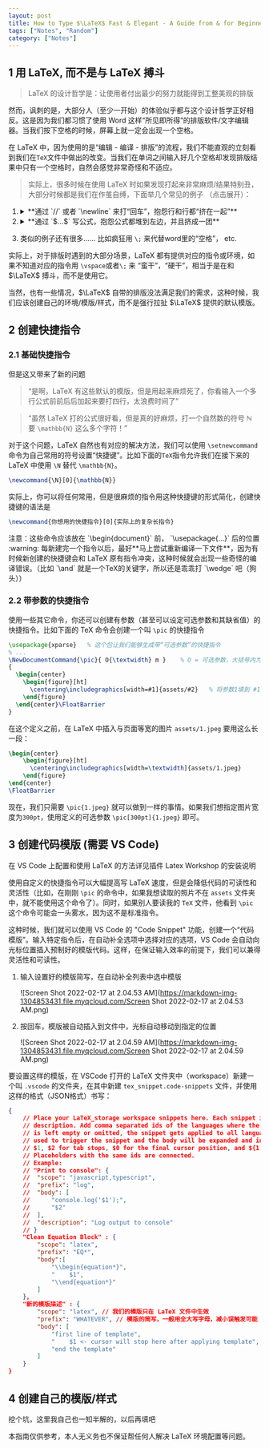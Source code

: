 ```yaml
---
layout: post
title: How to Type $\LaTeX$ Fast & Elegant - A Guide from & for Beginner
tags: ["Notes", "Random"]
category: ["Notes"]
---
```


## 1 用 LaTeX, 而不是与 LaTeX 搏斗

> LaTeX 的设计哲学是：让使用者付出最少的努力就能得到工整美观的排版

然而，讽刺的是，大部分人（至少一开始）的体验似乎都与这个设计哲学正好相反。这是因为我们都习惯了使用 Word 这样“所见即所得”的排版软件/文字编辑器。当我们按下空格的时候，屏幕上就一定会出现一个空格。

在 LaTeX 中，因为使用的是“编辑 - 编译 - 排版”的流程，我们不能直观的立刻看到我们在`TeX`文件中做出的改变。当我们在单词之间输入好几个空格却发现排版结果中只有一个空格时，自然会感觉非常奇怪和不适应。

> 实际上，很多时候在使用 LaTeX 时如果发现打起来非常麻烦/结果特别丑，大部分时候都是我们在作茧自缚，下面举几个常见的例子 （点击展开）：

1.  <details markdown=1>
    <summary markdown=1>
    **通过 `//` 或者 `\newline` 来打“回车”，抱怨行和行都“挤在一起”**
    </summary>

    在 LaTeX 中，`//` 代表“断行” - 也就是说，下一行的内容与当前在同一段中，但是强制进行一次换行。所以 LaTeX 不会在这两行之间添加额外的空位。

    大部分情况下，你可以将一整段话连续的写在同一行中。LaTeX 会自动根据页面宽度处理换行问题。如果你需要开启一个新的段落，在行和行之间添加一个空行即可。

    正确的段落：

    > <pre><code class="tex"> [Paragraph 1] , random text with correct paragraph Pellentesque interdum sapien sed nulla. Proin tincidunt. 
    > Aliquam volutpat est vel massa. Sed dolor lacus, imperdiet non, ornare non, commodo eu, neque. Integer pretium semper justo. Proin risus. Nullam id quam. Nam neque. 
    > 
    > [Paragraph 2] , random text with correct paragraph Duis vitae wisi ullamcorper diam congue ultricies. Quisque ligula. Mauris vehicula.</code></pre>
    > ![Screen Shot 2022-02-17 at 12.51.14 AM](https://markdown-img-1304853431.file.myqcloud.com/Screen Shot 2022-02-17 at 12.51.14 AM.png)

    错误的段落（用断行，而不是新段落）：

    > <pre><code class="tex"> \textbf{[Paragraph 1]} , random text with line break Pellentesque interdum sapien sed nulla. Proin tincidunt. 
    > Aliquam volutpat est vel massa. Sed dolor lacus, imperdiet non, ornare non, commodo eu, neque. Integer pretium semper justo. Proin risus. Nullam id quam. Nam neque. \\
    > \textbf{[Paragraph 2]} , random text with line break Duis vitae wisi ullamcorper diam congue ultricies. Quisque ligula. Mauris vehicula.</code></pre>
    > ![20220217005251](https://markdown-img-1304853431.file.myqcloud.com/20220217005251.png)
    > 经典错上加错：在断行的基础上强行用 `\vspace` 等指令拉大行之间的空白，营造一种“分段”的感觉
    </details>
2.  <details markdown=1>
    <summary markdown=1>
    **通过 `$...$` 写公式，抱怨公式都堆到左边，并且挤成一团**
    </summary>

    用 `$...$` 符号括起来写的公式是“行内公式” - 也就是说，LaTeX 认为这些公式是跟普通文字写在同一行上的，所以会尽可能的压缩这些公式的高度，并且不会在行和行之间留下额外的空位

    > 行内公式：
    > <pre><code class="tex">$-\frac{2a \pm \sqrt{b^2 - 4ac}}{b}$</code></pre>
    > 结果：$-\frac{2a \pm \sqrt{b^2 - 4ac}}{b}$

    如果需要打大公式，需要使用 `$$...$$`（或者 `\begin{equation}...\end{equation}`） 打一个“公式块” - 这样渲染出来的公式会自动居中并且占用一个段落的空间

    > 多行公式：
    > 
    > <pre><code class="tex">\begin{equation*}
    >     -\frac{2a \pm \sqrt{b^2 - 4ac}}{b}
    > \end{equation*} </code></pre>
    > 
    > 结果：$$ -\frac{2a \pm \sqrt{b^2 - 4ac}}{b} $$

    如果你需要对齐多行公式（比如推导/化简长式子），使用 `\begin{equation}\begin{aligned}...\end{aligned}\end{equation}`。

    > 带对齐的多行公式：
    > <pre><code class="tex">\begin{equation*}
    >     \begin{aligned}
    >            E[X + Y] &= \sum_{j = 1}{s_j\cdot P[X + Y = s_j]}\\
    >                     &= \sum_{j = 1}{s_j\cdot \sum_{k, l \text{ s.t. } x_k + y_l = s_j}{P[X = x_k, Y = y_l]}}\\
    >                     &= \sum_{j}{\sum_{k, l \text{ s.t. } x_k + y_l = s_j}{(x_k + y_l)\cdot P[X = x_k, Y = y_l]}}\\
    >                     &= \sum_{k, l}{(x_k + y_l)\cdot P[X = x_k, Y = y_l]}\\
    >                     &= \sum_{k, l}{x_k\cdot P[X = x_k, Y = y_l]} + \sum_{k, l}{y_l\cdot P[X = x_k, Y = y_l]}\\
    >                     &= \sum_{k}x_k \cdot \sum_{l}{P[X = x_k, Y = y_l]} + \cdots \\
    >                     &= E[X] + E[Y]
    >     \end{aligned}
    > \end{equation*}</code></pre>
    > 结果：
    > 
    > $$ \begin{equation*}
            \begin{aligned}
                E[X + Y] &= \sum_{j = 1}{s_j\cdot P[X + Y = s_j]}\\
                         &= \sum_{j = 1}{s_j\cdot \sum_{k, l \text{ s.t. } x_k + y_l = s_j}{P[X = x_k, Y = y_l]}}\\
                         &= \sum_{j}{\sum_{k, l \text{ s.t. } x_k + y_l = s_j}{(x_k + y_l)\cdot P[X = x_k, Y = y_l]}}\\
                         &= \sum_{k, l}{(x_k + y_l)\cdot P[X = x_k, Y = y_l]}\\
                         &= \sum_{k, l}{x_k\cdot P[X = x_k, Y = y_l]} + \sum_{k, l}{y_l\cdot P[X = x_k, Y = y_l]}\\
                         &= \sum_{k}x_k \cdot \sum_{l}{P[X = x_k, Y = y_l]} + \cdots \\
                         &= E[X] + E[Y]
            \end{aligned}
        \end{equation*} $$
    </details>

3. 类似的例子还有很多…… 比如疯狂用 `\;` 来代替word里的“空格”， etc.

实际上，对于排版时遇到的大部分场景，LaTeX 都有提供对应的指令或环境，如果不知道对应的指令用 `\vspace`或者`\;` 来 “蛮干”，“硬干”，相当于是在和 $\LaTeX$ 搏斗，而不是使用它。

当然，也有一些情况，$\LaTeX$ 自带的排版没法满足我们的需求，这种时候，我们应该创建自己的环境/模版/样式，而不是强行拉扯 $\LaTeX$ 提供的默认模版。

## 2 创建快捷指令

### 2.1 基础快捷指令

但是这又带来了新的问题

> “是啊，LaTeX 有这些默认的模版，但是用起来麻烦死了，你看输入一个多行公式前前后后加起来要打四行，太浪费时间了”

> “虽然 LaTeX 打的公式很好看，但是真的好麻烦，打一个自然数的符号 $\mathbb{N}$ 要 `\mathbb{N}` 这么多个字符！”

对于这个问题，LaTeX 自然也有对应的解决方法，我们可以使用 `\setnewcommand` 命令为自己常用的符号设置“快捷键”。比如下面的`TeX`指令允许我们在接下来的 LaTeX 中使用 `\N` 替代 `\mathbb{N}`。

```tex
\newcommand{\N}[0]{\mathbb{N}}
```

实际上，你可以将任何常用，但是很麻烦的指令用这种快捷键的形式简化，创建快捷键的语法是

```tex
\newcommand{你想用的快捷指令}[0]{实际上的复杂长指令}
```

<div class="notification" markdown=1>
注意：这些命令应该放在 `\begin{document}` 前， `\usepackage{...}` 后的位置
</div>


<div class="notification" markdown=1>
:warning: 每新建完一个指令以后，最好**马上尝试重新编译一下文件**，因为有时候新创建的快捷键会和 LaTeX 原有指令冲突，这种时候就会出现一些奇怪的编译错误。（比如 `\and` 就是一个TeX的关键字，所以还是乖乖打 `\wedge` 吧（狗头））
</div>

### 2.2 带参数的快捷指令

使用一些其它命令，你还可以创建有参数（甚至可以设定可选参数和其缺省值）的快捷指令。比如下面的 TeX 命令会创建一个叫 `\pic` 的快捷指令

```tex
\usepackage{xparse}   % 这个包让我们能够生成带“可选参数”的快捷指令
% ...
\NewDocumentCommand{\pic}{ O{\textwidth} m }    % O = 可选参数，大括号内为缺省值，m = 必须参数
{
  \begin{center}
    \begin{figure}[ht]
      \centering\includegraphics[width=#1]{assets/#2}   % 将参数1填到 #1 的位置，参数2填到 #2 的位置
    \end{figure}
  \end{center}\FloatBarrier
}
```

在这个定义之前，在 LaTeX 中插入与页面等宽的图片 `assets/1.jpeg` 要用这么长一段：

```tex
\begin{center}
    \begin{figure}[ht]
      \centering\includegraphics[width=\textwidth]{assets/1.jpeg}
    \end{figure}
\end{center}
\FloatBarrier
```

现在，我们只需要 `\pic{1.jpeg}` 就可以做到一样的事情。如果我们想指定图片宽度为`300pt`，使用定义的可选参数 `\pic[300pt]{1.jpeg}` 即可。

## 3 创建代码模版 (需要 VS Code)

<div class="info" markdown=1>
在 VS Code 上配置和使用 LaTeX 的方法详见插件 Latex Workshop 的安装说明
</div>

使用自定义的快捷指令可以大幅提高写 LaTeX 速度，但是会降低代码的可读性和灵活性（比如，在刚刚 `\pic` 的命令中，如果我想读取的照片不在 `assets` 文件夹中，就不能使用这个命令了）。同时，如果别人要读我的 `TeX` 文件，他看到 `\pic` 这个命令可能会一头雾水，因为这不是标准指令。

这种时候，我们就可以使用 VS Code 的 "Code Snippet" 功能，创建一个“代码模版”。输入特定指令后，在自动补全选项中选择对应的选项，VS Code 会自动向光标位置插入预制好的模版代码。这样，在保证输入效率的前提下，我们可以兼得灵活性和可读性。

1. 输入设置好的模版简写，在自动补全列表中选中模版

    ![Screen Shot 2022-02-17 at 2.04.53 AM](https://markdown-img-1304853431.file.myqcloud.com/Screen Shot 2022-02-17 at 2.04.53 AM.png)

2. 按回车，模版被自动插入到文件中，光标自动移动到指定的位置

    ![Screen Shot 2022-02-17 at 2.04.59 AM](https://markdown-img-1304853431.file.myqcloud.com/Screen Shot 2022-02-17 at 2.04.59 AM.png)

要设置这样的模版，在 VSCode 打开的 LaTeX 文件夹中（workspace）新建一个叫 `.vscode` 的文件夹，在其中新建 `tex_snippet.code-snippets` 文件，并使用这样的格式（JSON格式）书写：

```json
{
	// Place your LaTeX_storage workspace snippets here. Each snippet is defined under a snippet name and has a scope, prefix, body and 
	// description. Add comma separated ids of the languages where the snippet is applicable in the scope field. If scope 
	// is left empty or omitted, the snippet gets applied to all languages. The prefix is what is 
	// used to trigger the snippet and the body will be expanded and inserted. Possible variables are: 
	// $1, $2 for tab stops, $0 for the final cursor position, and ${1:label}, ${2:another} for placeholders. 
	// Placeholders with the same ids are connected.
	// Example:
	// "Print to console": {
	// 	"scope": "javascript,typescript",
	// 	"prefix": "log",
	// 	"body": [
	// 		"console.log('$1');",
	// 		"$2"
	// 	],
	// 	"description": "Log output to console"
	// }
	"Clean Equation Block" : {
		"scope": "latex",
		"prefix": "EQ*",
		"body":[
			"\\begin{equation*}",
			"    $1",
			"\\end{equation*}"
		]
	},
    "新的模版描述" : {
        "scope": "latex", // 我们的模版只在 LaTeX 文件中生效
        "prefix": "WHATEVER", // 模版的简写，一般用全大写字母，减小误触发可能
        "body": [
            "first line of template",
            "    $1 <- cursor will stop here after applying template",
            "end the template"
        ]
    }
}
```

## 4 创建自己的模版/样式

挖个坑，这里我自己也一知半解的，以后再填吧

<div class="notification">本指南仅供参考，本人无义务也不保证帮任何人解决 LaTeX 环境配置等问题。</div>
